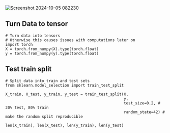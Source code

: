 
![Screenshot 2024-10-05 082230](https://github.com/user-attachments/assets/bac62a0c-50c5-4fc0-b41c-170f55b8c493)

## Turn Data to tensor
```
# Turn data into tensors
# Otherwise this causes issues with computations later on
import torch
X = torch.from_numpy(X).type(torch.float)
y = torch.from_numpy(y).type(torch.float)
```
## Test train split
```
# Split data into train and test sets
from sklearn.model_selection import train_test_split

X_train, X_test, y_train, y_test = train_test_split(X, 
                                                    y, 
                                                    test_size=0.2, # 20% test, 80% train
                                                    random_state=42) # make the random split reproducible

len(X_train), len(X_test), len(y_train), len(y_test)
```
